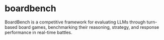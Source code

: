 # boardbench
BoardBench is a competitive framework for evaluating LLMs through turn-based board games, benchmarking their reasoning, strategy, and response performance in real-time battles.
